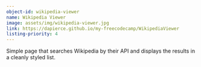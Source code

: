 ```yaml
---
object-id: wikipedia-viewer
name: Wikipedia Viewer
image: assets/img/wikipedia-viewer.jpg
link: https://dapierce.github.io/my-freecodecamp/WikipediaViewer
listing-priority: 4
---
```


Simple page that searches Wikipedia by their API and displays the results in a cleanly styled list.
